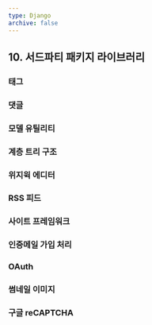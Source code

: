 ```yaml
---
type: Django
archive: false
---
```

## 10. 서드파티 패키지 라이브러리

### 태그

### 댓글

### 모델 유틸리티

### 계층 트리 구조

### 위지윅 에디터

### RSS 피드

### 사이트 프레임워크

### 인증메일 가입 처리

### OAuth

### 썸네일 이미지

### 구글 reCAPTCHA